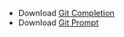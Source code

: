* Download [Git Completion](https://github.com/git/git/blob/master/contrib/completion/git-completion.bash)
* Download [Git Prompt](https://github.com/magicmonty/bash-git-prompt)
